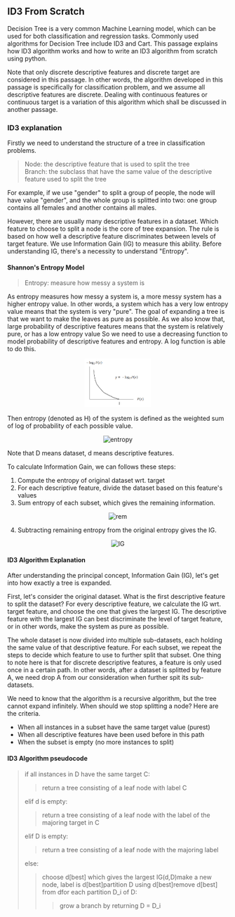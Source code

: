 ID3 From Scratch
----------------

Decision Tree is a very common Machine Learning model,
which can be used for both classification and regression tasks.
Commonly used algorithms for Decision Tree include ID3 and Cart.
This passage explains how ID3 algorithm works and
how to write an ID3 algorithm from scratch using python.

Note that only discrete descriptive features and discrete target are considered in this passage.
In other words, the algorithm developed in this passage is specifically for classification problem,
and we assume all descriptive features are discrete.
Dealing with continuous features or continuous target is a variation of this algorithm
which shall be discussed in another passage.

### ID3 explanation

Firstly we need to understand the structure of a tree in classification problems.

> Node: the descriptive feature that is used to split the tree  
> Branch: the subclass that have the same value of the descriptive feature used to split the tree

For example, if we use "gender" to split a group of people,
the node will have value "gender", and the whole group is splitted into two:
one group contains all females and another contains all males.

However, there are usually many descriptive features in a dataset.
Which feature to choose to split a node is the core of tree expansion.
The rule is based on how well a descriptive feature discriminates between levels of target feature.
We use Information Gain (IG) to measure this ability.
Before understanding IG, there's a necessity to understand "Entropy".

#### Shannon's Entropy Model

> Entropy: measure how messy a system is

As entropy measures how messy a system is,
a more messy system has a higher entropy value.
In other words, a system which has a very low entropy value means that
the system is very "pure".
The goal of expanding a tree is that we want to make the leaves as pure as possible.
As we also know that, large probability of descriptive features means that
the system is relatively pure, or has a low entropy value
So we need to use a decreasing function to model probability of
descriptive features and entropy. A log function is able to do this.

<p align="center"><img src="https://github.com/nancycyzl/ID3_from_scratch/blob/main/graph_log.PNG" width="30%"></p>

Then entropy (denoted as H) of the system is defined as the weighted sum of
log of probability of each possible value.

<p align="center">
<img src="https://latex.codecogs.com/svg.image?H(t)&space;=&space;\sum_{i=l}^{l}(P(t=i)\times&space;log_{2}(P(t=i)))" title="entropy" />
</p>
Note that D means dataset, d means descriptive features.

To calculate Information Gain, we can follows these steps:

1. Compute the entropy of original dataset wrt. target
2. For each descriptive feature, divide the dataset based on this feature's values
3. Sum entropy of each subset, which gives the remaining information.

<p align="center">
<img src="https://latex.codecogs.com/svg.image?rem(d,D)&space;=&space;\sum_{l\in&space;level(d)}\frac{|D_{d=l}|}{D}&space;\times&space;H(t,D_{d=l})" title="rem" />
</p>

4. Subtracting remaining entropy from the original entropy gives the IG.

<p align="center">
<img src="https://latex.codecogs.com/svg.image?\bg_white&space;IG(d,G)&space;=&space;H(t,D)&space;-&space;rem(d,D)" title="IG" />
</p>

#### ID3 Algorithm Explanation

After understanding the principal concept, Information Gain (IG),
let's get into how exactly a tree is expanded.

First, let's consider the original dataset. What is the first descriptive feature to split the dataset?
For every descriptive feature, we calculate the IG wrt. target feature, and choose the one that gives the largest IG.
The descriptive feature with the largest IG can best discriminate the level of target feature,
or in other words, make the system as pure as possible.

The whole dataset is now divided into multiple sub-datasets, each holding the same value of that descriptive feature.
For each subset, we repeat the steps to decide which feature to use to further split that subset.
One thing to note here is that for discrete descriptive features, a feature is only used once in a certain path.
In other words, after a dataset is splitted by feature A, we need drop A from our consideration when further spit its sub-datasets.

We need to know that the algorithm is a recursive algorithm, but the tree cannot expand infinitely.
When should we stop splitting a node? Here are the criteria.

* When all instances in a subset have the same target value (purest)
* When all descriptive features have been used before in this path
* When the subset is empty (no more instances to split)

#### ID3 Algorithm pseudocode

> if all instances in D have the same target C:
>
>> return a tree consisting of a leaf node with label C
>>
>
> elif d is empty:
>
>> return a tree consisting of a leaf node with the label of the majoring target in C
>>
>
> elif D is empty:
>
>> return a tree consisting of a leaf node with the majoring label
>>
>
> else:
>
>> choose d[best] which gives the largest IG(d,D)make a new node, label is d[best]partition D using d[best]remove d[best] from dfor each partition D_i of D:
>>
>>> grow a branch by returning D = D_i
>>>
>>
